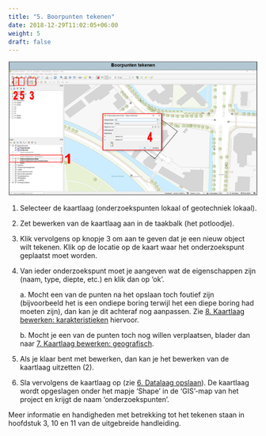 ```yaml
---
title: "5. Boorpunten tekenen"
date: 2018-12-29T11:02:05+06:00
weight: 5
draft: false
---
```


![image example](Boorpuntentekenen.png "image")

1.	Selecteer de kaartlaag (onderzoekspunten lokaal of geotechniek lokaal). 
2.	Zet bewerken van de kaartlaag aan in de taakbalk (het potloodje). 
3.	Klik vervolgens op knopje 3 om aan te geven dat je een nieuw object wilt tekenen. Klik op de locatie op de kaart waar het onderzoekspunt geplaatst moet worden. 
4.	Van ieder onderzoekspunt moet je aangeven wat de eigenschappen zijn (naam, type, diepte, etc.) en klik dan op ‘ok’. 

	a. Mocht een van de punten na het opslaan toch foutief zijn (bijvoorbeeld het is een ondiepe boring terwijl het een diepe boring had moeten zijn), dan kan je dit achteraf nog aanpassen. Zie [8. Kaartlaag bewerken: karakteristieken](/introduction/BewerkenKarakteristieken) hiervoor.

	b. Mocht je een van de punten toch nog willen verplaatsen, blader dan naar [7. Kaartlaag bewerken: geografisch](/introduction/BewerkenGeografisch).

5.	Als je klaar bent met bewerken, dan kan je het bewerken van de kaartlaag uitzetten (2).
6.	Sla vervolgens de kaartlaag op (zie [6. Datalaag opslaan](/introduction/DatalaagOpslaan)). De kaartlaag wordt opgeslagen onder het mapje ‘Shape’ in de ‘GIS’-map van het project en krijgt de naam ‘onderzoekspunten’.

Meer informatie en handigheden met betrekking tot het tekenen staan in hoofdstuk 3, 10 en 11 van de uitgebreide handleiding.
